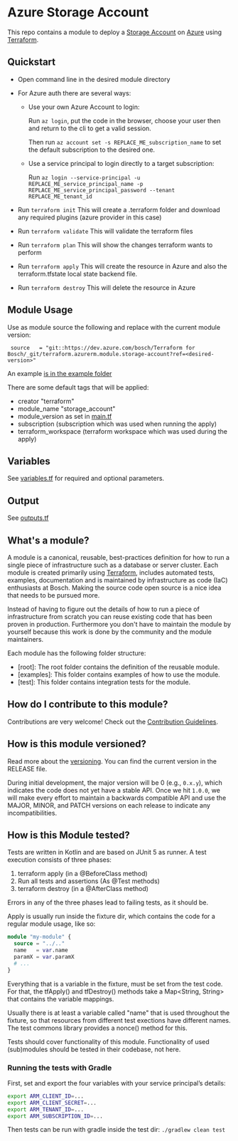 # Azure Storage Account

This repo contains a module to deploy a [Storage Account](https://docs.microsoft.com/en-us/azure/storage/common/storage-account-overview) on 
[Azure](https://azure.microsoft.com/) using [Terraform](https://www.terraform.io/).

## Quickstart

- Open command line in the desired module directory

- For Azure auth there are several ways:

  * Use your own Azure Account to login:

    Run `az login`, put the code in the browser, choose your user then and return to the cli to get a valid session.
    
    Then run `az account set -s REPLACE_ME_subscription_name` to set the default subscription to the desired one.

  * Use a service principal to login directly to a target subscription:

    Run `az login --service-principal -u REPLACE_ME_service_principal_name -p REPLACE_ME_service_principal_password --tenant REPLACE_ME_tenant_id`

- Run `terraform init` This will create a .terraform folder and download any required plugins (azure provider in this case)

- Run `terraform validate` This will validate the terraform files

- Run `terraform plan` This will show the changes terraform wants to perform

- Run `terraform apply` This will create the resource in Azure and also the terraform.tfstate local state backend file.

- Run `terraform destroy` This will delete the resource in Azure


## Module Usage

Use as module source the following and replace <desired-version> with the current module version: 

```
 source   = "git::https://dev.azure.com/bosch/Terraform for Bosch/_git/terraform.azurerm.module.storage-account?ref=<desired-version>"
```
An example [is in the example folder](https://dev.azure.com/bosch/Terraform%20for%20Bosch/_git/terraform.azurerm.module.storage-account?path=%2Fexample&version=GBmaster)

There are some default tags that will be applied:
* creator "terraform"
* module_name "storage_account"
* module_version as set in [main.tf](https://bosch.visualstudio.com/Terraform%20for%20Bosch/_git/terraform.azurerm.module.storage-account?path=%2Fmain.tf&version=GBmaster)
* subscription (subscription which was used when running the apply)
* terraform_workspace (terraform workspace which was used during the apply)

## Variables

See [variables.tf](https://bosch.visualstudio.com/Terraform%20for%20Bosch/_git/terraform.azurerm.module.storage-account?path=%2Fvariables.tf&version=GBmaster)
for required and optional parameters.

## Output

See [outputs.tf](https://bosch.visualstudio.com/Terraform%20for%20Bosch/_git/terraform.azurerm.module.storage-account?path=%2Foutputs.tf&version=GBmaster)

## What's a module?

A module is a canonical, reusable, best-practices definition for how to run a single piece of infrastructure such 
as a database or server cluster. Each module is created primarily using [Terraform](https://www.terraform.io/), 
includes automated tests, examples, documentation and is maintained by infrastructure as code (IaC) enthusiasts at Bosch.
Making the source code open source is a nice idea that needs to be pursued more. 

Instead of having to figure out the details of how to run a piece of infrastructure from scratch you can reuse 
existing code that has been proven in production. Furthermore you don't have to maintain the module by yourself because 
this work is done by the community and the module maintainers. 

Each module has the following folder structure:

* [root]: The root folder contains the definition of the reusable module.
* [examples]: This folder contains examples of how to use the module.
* [test]: This folder contains integration tests for the module.


## How do I contribute to this module?

Contributions are very welcome! Check out the [Contribution Guidelines](https://inside-docupedia.bosch.com/confluence/display/Terraform/Contributing).

## How is this module versioned?

Read more about the [versioning](https://inside-docupedia.bosch.com/confluence/display/Terraform/Module+Layout).
You can find the current version in the RELEASE file.

During initial development, the major version will be 0 (e.g., `0.x.y`), which indicates the code does not yet have a 
stable API. Once we hit `1.0.0`, we will make every effort to maintain a backwards compatible API and use the MAJOR, 
MINOR, and PATCH versions on each release to indicate any incompatibilities. 

## How is this Module tested?

Tests are written in Kotlin and are based on JUnit 5 as runner. A test execution consists of three phases:

1. terraform apply (in a @BeforeClass method)
2. Run all tests and assertions (As @Test methods)
3. terraform destroy (in a @AfterClass method)

Errors in any of the three phases lead to failing tests, as it should be.

Apply is usually run inside the fixture dir, which contains the code for a regular module usage, like so:

```terraform
module "my-module" {
  source = "../.."
  name   = var.name
  paramX = var.paramX
  # ...
}
```

Everything that is a variable in the fixture, must be set from the test code.
For that, the tfApply() and tfDestroy() methods take a Map<String, String> that
contains the variable mappings.

Usually there is at least a variable called "name" that is used throughout the
fixture, so that resources from different test exections have different names.
The test commons library provides a nonce() method for this.

Tests should cover functionality of this module. Functionality of used
(sub)modules should be tested in their codebase, not here.

### Running the tests with Gradle

First, set and export the four variables with your service principal’s details:

```bash
export ARM_CLIENT_ID=...
export ARM_CLIENT_SECRET=...
export ARM_TENANT_ID=...
export ARM_SUBSCRIPTION_ID=...
```

Then tests can be run with gradle inside the test dir: `./gradlew clean test`